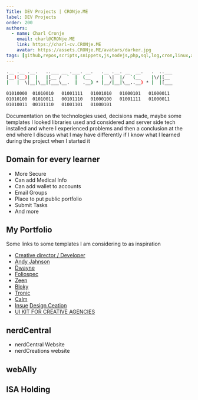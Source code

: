 ```yaml
---
Title: DEV Projects | CRONje.ME
label: DEV Projects
order: 200
authors:
  - name: Charl Cronje
    email: charl@CRONje.ME
    link: https://charl-cv.CRONje.ME
    avatar: https://assets.CRONje.ME/avatars/darker.jpg
tags: [github,repos,scripts,snippets,js,nodejs,php,sql,log,cron,linux,automation]
---
```


```sh
.__ .__ .__.   ..___ __ .___. __.   .__ .__. __  __.   .  ..___
[__)[__)|  |   |[__ /  `  |  (__    |  \|  |/  `(__    |\/|[__ 
|   |  \|__|\__|[___\__.  |  .__) * |__/|__|\__..__) * |  |[___
                                                                                                             
01010000  01010010   01001111   01001010   01000101   01000011 
01010100  01010011   00101110   01000100   01001111   01000011 
01010011  00101110   01001101   01000101 
```

Documentation on the technologies used, decisions made, maybe some templates I looked libraries used and considered and server side tech installed and where I experienced problems and then a conclusion at the end where I discuss what I may have differently if I know what I learned during the project when I started it

## Domain for every learner

- More Secure
- Can add Medical Info
- Can add wallet to accounts
- Email Groups
- Place to put public portfolio
- Submit Tasks
- And more

## My Portfolio

Some links to some templates I am considering to as inspiration

- [Creative director / Developer](https://preview.webflow.com/preview/foliospec?utm_medium=preview_link&utm_source=designer&utm_content=foliospec&preview=cd9c4054305e4f2d39c9c8e3e9bcb62e&mode=preview)
- [Andy Jahnson](https://preview.webflow.com/preview/az-silhouette?utm_medium=preview_link&utm_source=designer&utm_content=az-silhouette&preview=56c667f8278f819428be15637cfe45e4&mode=preview)
- [Dwayne](https://preview.webflow.com/preview/dwayne-template-ecommerce?utm_medium=preview_link&utm_source=designer&utm_content=dwayne-template-ecommerce&preview=688c1e47b4c595c76b558de4605d744b&pageId=616e60e4616c3aa2bae1077d&workflow=preview)
- [Foliospec](https://preview.webflow.com/preview/foliospec?utm_medium=preview_link&utm_source=designer&utm_content=foliospec&preview=cd9c4054305e4f2d39c9c8e3e9bcb62e&mode=preview)
- [Zeen](https://preview.webflow.com/preview/zeen-template?utm_medium=preview_link&utm_source=designer&utm_content=zeen-template&preview=c0d316844aa27cc71e948b410f9c2dcd&workflow=preview)
- [Bloky](https://preview.webflow.com/preview/bloky?utm_medium=preview_link&utm_source=designer&utm_content=bloky&preview=5dfdd3693b832f88ce3d7c3f03f80582&workflow=preview)
- [Tronic](https://preview.webflow.com/preview/tronic-template?utm_medium=preview_link&utm_source=designer&utm_content=tronic-template&preview=35ad3c3a1f16cf7fb9f5fea22764ad77&workflow=preview)
- [Calm](https://preview.webflow.com/preview/calm-template?utm_medium=preview_link&utm_source=designer&utm_content=calm-template&preview=b838b5d15b8009ee2fbd46c9e3dab1ee&workflow=preview)
- [Insue](https://preview.webflow.com/preview/insue-template?utm_medium=preview_link&utm_source=designer&utm_content=insue-template&preview=bb19ace0f7b658a53c37cac01734ffe6&workflow=preview)
[Design Ceation](https://preview.webflow.com/preview/design-creation?utm_medium=preview_link&utm_source=designer&utm_content=design-creation&preview=eaea3586f4312dc3435efe89efa0eb69)
- [UI KIT FOR CREATIVE AGENCIES](https://preview.webflow.com/preview/micky-template?utm_medium=preview_link&utm_source=designer&utm_content=micky-template&preview=31de582abb9a5738f393835966ae9914&workflow=preview  )

## nerdCentral

- nerdCentral Website
- nerdCreations website

## webAlly

## ISA Holding








